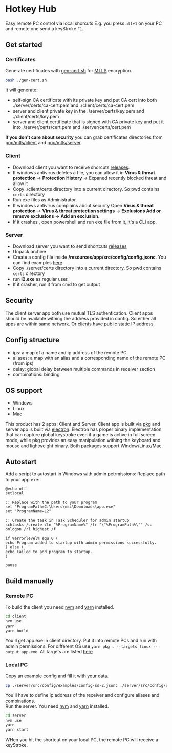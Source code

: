 # Hotkey Hub
Easy remote PC control via local shorcuts
E.g. you press `alt+1` on your PC and remote one send a keyStroke `F1`.


## Get started

### Certificates

Generate certificates with [gen-cert.sh](./gen-cert.sh) for [MTLS](https://www.cloudflare.com/learning/access-management/what-is-mutual-tls/) encryption.

```bash
bash ./gen-cert.sh
```

It will generate:
 - self-sign CA certificate with its private key and put CA cert into both ./server/certs/ca-cert.pem and ./client/certs/ca-cert.pem
 - server and client private key in the ./server/certs/key.pem and ./client/certs/key.pem
 - server and client certificate that is signed with CA private key and put it into  ./server/certs/cert.pem and ./server/certs/cert.pem

**If you don't care about security** you can grab certificates directories from [poc/mtls/client](/pocs/mtls/client/certs) and [poc/mtls/server](/pocs/mtls/server/certs).

### Client
 - Download client you want to receive shorcuts [releases](https://github.com/akoidan/l2/releases).
 - If windows antivirus deletes a file, you can allow it in **Virus & threat protection** -> **Protection History** -> Expaned recently blocked threat and allow it
 - Copy ./client/certs directory into a current directory. So pwd contains `certs` directory
 - Run exe files as Administrator. 
 - If windows antivirus complains about security Open **Virus & threat protection** -> **Virus & threat protection settings** -> **Exclusions Add or remove exclusions** -> **Add an exclusion**. 
 - If it crashes , open powershell and run exe file from it, it's a CLI app.
 
### Server
 - Download server you want to send shortcuts [releases](https://github.com/akoidan/l2/releases)
 - Unpack archive
 - Create a config file inside **/resources/app/src/config/config.jsonc**. You can find examples [here](server/src/config/examples)
 - Copy ./server/certs directory into a current directory. So pwd contains `certs` directory
 - run **l2.exe** as regular user.
 - If it crasher, run it from cmd to get output

## Security
The client server app both use mutual TLS authentication. 
Client apps should be available withing the address provided in config. So either all apps are within same network. Or clients have public static IP address.

## Config structure
- ips: a map of a name and ip address of the remote PC.
- aliases: a map with an alias and a corresponding name of the remote PC (from ips)
- delay: global delay between multiple commands in receiver section
- combinations: binding 


## OS support
- Windows
- Linux
- Mac

This product has 2 apps: Client and Server. Client app is built via [pkg](https://www.npmjs.com/package/pkg) and server app is built via [electron](https://www.npmjs.com/package/electron). Electron has proper binary implementation that can capture global keystroke even if a game is active in full screen mode, while pkg provides an easy manipulation withing the keyboard and mouse and lightweight binary. Both packages support Window/Linux/Mac.

## Autostart
Add a script to autostart in Windows with admin petrmissions: Replace path to your app.exe:
```shell
@echo off
setlocal

:: Replace with the path to your program
set "ProgramPath=C:\Users\msi\Downloads\app.exe"
set "ProgramName=L2"

:: Create the task in Task Scheduler for admin startup
schtasks /create /tn "%ProgramName%" /tr "\"%ProgramPath%\"" /sc onlogon /rl highest /f

if %errorlevel% equ 0 (
echo Program added to startup with admin permissions successfully.
) else (
echo Failed to add program to startup.
)

pause
```

## Build manually

### Remote PC
To build the client you need [nvm](https://github.com/nvm-sh/nvm) and [yarn](https://yarnpkg.com/) installed.
```bash
cd client
nvm use
yarn 
yarn build
```
You'll get app.exe in client directory. Put it into remote PCs and run with admin permissions. For different OS  use `yarn pkg . --targets linux --output app.exe`. All targets are listed [here](https://www.npmjs.com/package/pkg#targets)


### Local PC

Copy an example config and fill it with your data.
```bash
cp ./server/src/config/examples/config-ss-2.jsonc ./server/src/config/config.jsonc
```

You'll have to define ip address of the receiver and configure aliases and combinations.  
Run the server. You need [nvm](https://github.com/nvm-sh/nvm) and [yarn](https://yarnpkg.com/) installed.
```bash
cd server
nvm use
yarn
yarn start
```

WHen you hit the shortcut on your local PC, the remote PC will receive a keyStroke.


